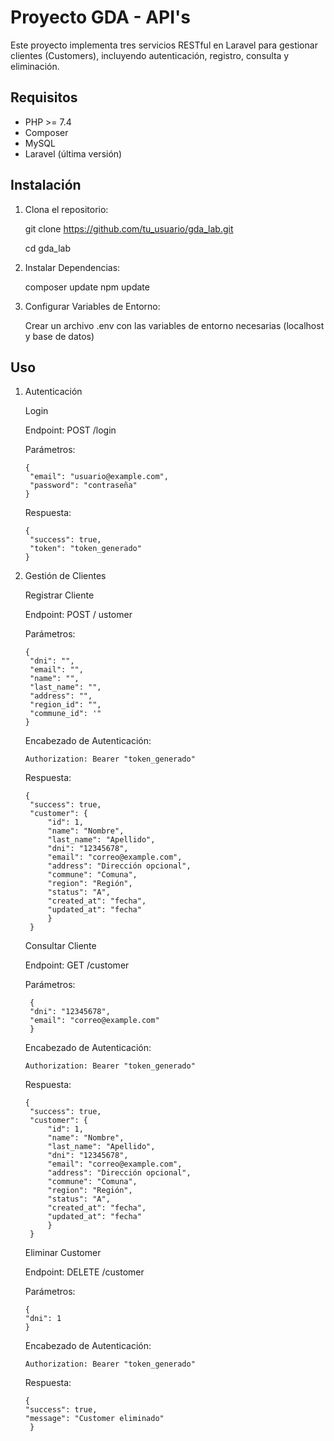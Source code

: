 # Proyecto GDA - API's

Este proyecto implementa tres servicios RESTful en Laravel para gestionar clientes (Customers), incluyendo autenticación, registro, consulta y eliminación.

## Requisitos

- PHP >= 7.4
- Composer
- MySQL
- Laravel (última versión)

## Instalación

1. Clona el repositorio:

   git clone https://github.com/tu_usuario/gda_lab.git
   
   cd gda_lab
   
3. Instalar Dependencias:

    composer update
    npm update

4. Configurar Variables de Entorno:

    Crear un archivo .env con las variables de entorno necesarias (localhost y base de datos)

## Uso
1. Autenticación
   
   Login

    Endpoint: POST /login

    Parámetros:
   
       {
        "email": "usuario@example.com",
        "password": "contraseña"
       }

   Respuesta:
   
       {
        "success": true,
        "token": "token_generado"
       }

3. Gestión de Clientes

   Registrar Cliente

   Endpoint: POST / ustomer
    
   Parámetros:

       {
        "dni": "",
        "email": "",
        "name": "",
        "last_name": "",
        "address": "",
        "region_id": "",
        "commune_id": '"
       }

   Encabezado de Autenticación:

       Authorization: Bearer "token_generado"

   Respuesta:

       {
        "success": true,
        "customer": {
            "id": 1,
            "name": "Nombre",
            "last_name": "Apellido",
            "dni": "12345678",
            "email": "correo@example.com",
            "address": "Dirección opcional",
            "commune": "Comuna",
            "region": "Región",
            "status": "A",
            "created_at": "fecha",
            "updated_at": "fecha"
            }
        }

   Consultar Cliente
   
   Endpoint: GET /customer

   Parámetros:

        {
        "dni": "12345678",
        "email": "correo@example.com"
        }

   Encabezado de Autenticación:

       Authorization: Bearer "token_generado"

   Respuesta:

       {
        "success": true,
        "customer": {
            "id": 1,
            "name": "Nombre",
            "last_name": "Apellido",
            "dni": "12345678",
            "email": "correo@example.com",
            "address": "Dirección opcional",
            "commune": "Comuna",
            "region": "Región",
            "status": "A",
            "created_at": "fecha",
            "updated_at": "fecha"
            }
        }

    Eliminar Customer

    Endpoint: DELETE /customer
    
    Parámetros:

       {
       "dni": 1
       }

   Encabezado de Autenticación:

       Authorization: Bearer "token_generado"

   Respuesta:

       {
       "success": true,
       "message": "Customer eliminado"
        }


